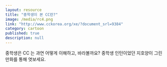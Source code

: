 ```yaml
---
layout: resource
title: "중학생이 본 CC란?"
image: /media/rc4.png
link: "http://www.cckorea.org/xe/?document_srl=9384"
category: cartoon
published: true
description: null
---
```




중학생은 CC 는 과연 어떻게 이해하고, 바라볼까요? 중학생 인턴이었던 지호양이 그린 만화를 통해 엿보세요.

